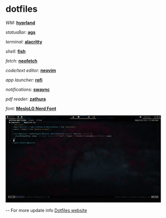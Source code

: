 # dotfiles

_WM:_ **[hyprland](https://github.com/hyprwm/Hyprland)**

_statusBar:_ **[ags](https://github.com/Aylur/ags)**

_terminal:_ **[alacritty](https://github.com/alacritty/alacritty/)**

_shell:_ **[fish](https://github.com/fish-shell/fish-shell)**

_fetch:_ **[neofetch](https://github.com/dylanaraps/neofetch)**

_code/text editor:_ **[neovim](https://github.com/neovim/neovim)**

_app launcher:_ **[rofi](https://aur.archlinux.org/packages/rofi-lbonn-wayland-git)**

_notifications:_ **[swaync](https://github.com/ErikReider/SwayNotificationCenter)**

_pdf reader:_ **[zathura](https://github.com/pwmt/zathura)**

_font:_ **[MesloLG Nerd Font](https://www.nerdfonts.com/font-downloads)**

![rice](./rice.png)

-- For more update info [Dotfiles website](todo!)
